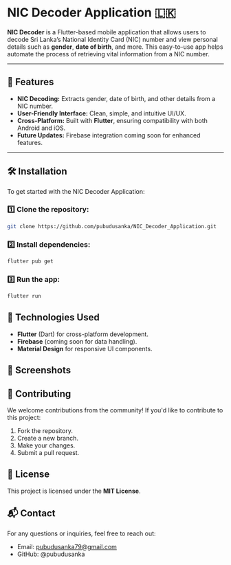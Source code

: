 # NIC Decoder Application 🇱🇰

**NIC Decoder** is a Flutter-based mobile application that allows users to decode Sri Lanka’s National Identity Card (NIC) number and view personal details such as **gender**, **date of birth**, and more. This easy-to-use app helps automate the process of retrieving vital information from a NIC number.

---

## 🚀 Features

- **NIC Decoding:** Extracts gender, date of birth, and other details from a NIC number.
- **User-Friendly Interface:** Clean, simple, and intuitive UI/UX.
- **Cross-Platform:** Built with **Flutter**, ensuring compatibility with both Android and iOS.
- **Future Updates:** Firebase integration coming soon for enhanced features.

---

## 🛠 Installation

To get started with the NIC Decoder Application:

### 1️⃣ Clone the repository:
```bash
git clone https://github.com/pubudusanka/NIC_Decoder_Application.git
```
### 2️⃣ Install dependencies:
```bash
flutter pub get
```
### 3️⃣ Run the app:
```bash
flutter run
```
## 🔧 Technologies Used

- **Flutter** (Dart) for cross-platform development.
- **Firebase** (coming soon for data handling).
- **Material Design** for responsive UI components.

## 📸 Screenshots

## 🤝 Contributing

We welcome contributions from the community! If you'd like to contribute to this project:

1. Fork the repository.
2. Create a new branch.
3. Make your changes.
4. Submit a pull request.

## 📝 License

This project is licensed under the **MIT License**.

## 📬 Contact

For any questions or inquiries, feel free to reach out:
- Email: pubudusanka79@gmail.com
- GitHub: @pubudusanka